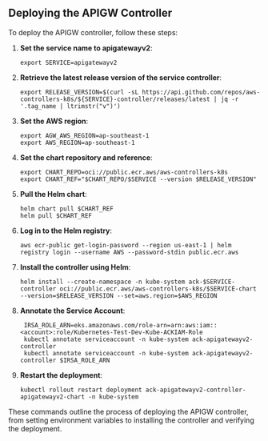 ## Deploying the APIGW Controller

To deploy the APIGW controller, follow these steps:

1. **Set the service name to apigatewayv2**:
   ```
   export SERVICE=apigatewayv2
   ```

2. **Retrieve the latest release version of the service controller**:
   ```
   export RELEASE_VERSION=$(curl -sL https://api.github.com/repos/aws-controllers-k8s/${SERVICE}-controller/releases/latest | jq -r '.tag_name | ltrimstr("v")')
   ```

3. **Set the AWS region**:
   ```
   export AGW_AWS_REGION=ap-southeast-1
   export AWS_REGION=ap-southeast-1
   ```

4. **Set the chart repository and reference**:
   ```
   export CHART_REPO=oci://public.ecr.aws/aws-controllers-k8s
   export CHART_REF="$CHART_REPO/$SERVICE --version $RELEASE_VERSION"
   ```

5. **Pull the Helm chart**:
   ```
   helm chart pull $CHART_REF
   helm pull $CHART_REF
   ```

6. **Log in to the Helm registry**:
   ```
   aws ecr-public get-login-password --region us-east-1 | helm registry login --username AWS --password-stdin public.ecr.aws
   ```

7. **Install the controller using Helm**:
   ```
   helm install --create-namespace -n kube-system ack-$SERVICE-controller oci://public.ecr.aws/aws-controllers-k8s/$SERVICE-chart --version=$RELEASE_VERSION --set=aws.region=$AWS_REGION
   ```

8. **Annotate the Service Account**:
   ```
    IRSA_ROLE_ARN=eks.amazonaws.com/role-arn=arn:aws:iam::<account>:role/Kubernetes-Test-Dev-Kube-ACKIAM-Role
    kubectl annotate serviceaccount -n kube-system ack-apigatewayv2-controller
    kubectl annotate serviceaccount -n kube-system ack-apigatewayv2-controller $IRSA_ROLE_ARN
   ```

9. **Restart the deployment**:
   ```
   kubectl rollout restart deployment ack-apigatewayv2-controller-apigatewayv2-chart -n kube-system
   ```

These commands outline the process of deploying the APIGW controller, from setting environment variables to installing the controller and verifying the deployment.